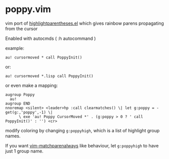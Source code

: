 # poppy.vim
vim port of [highlightparentheses.el](https://github.com/tsdh/highlight-parentheses.el) which gives rainbow parens propagating from the cursor

Enabled with autocmds ( :h autocommand )

example:

`au! cursormoved * call PoppyInit()`

or:

`au! cursormoved *.lisp call PoppyInit()`

or even make a mapping:

```
augroup Poppy
  au!
augroup END
nnoremap <silent> <leader>hp :call clearmatches() \| let g:poppy = -get(g:,'poppy',-1) \|
      \ exe 'au! Poppy CursorMoved *' . (g:poppy > 0 ? ' call PoppyInit()' : '') <cr>
```

modify coloring by changing `g:poppyhigh`, which is a list of highlight group names. 

If you want [vim-matchparenalways](https://github.com/justinmk/vim-matchparenalways) like behaviour, let `g:poppyhigh` to have just 1 group name.
